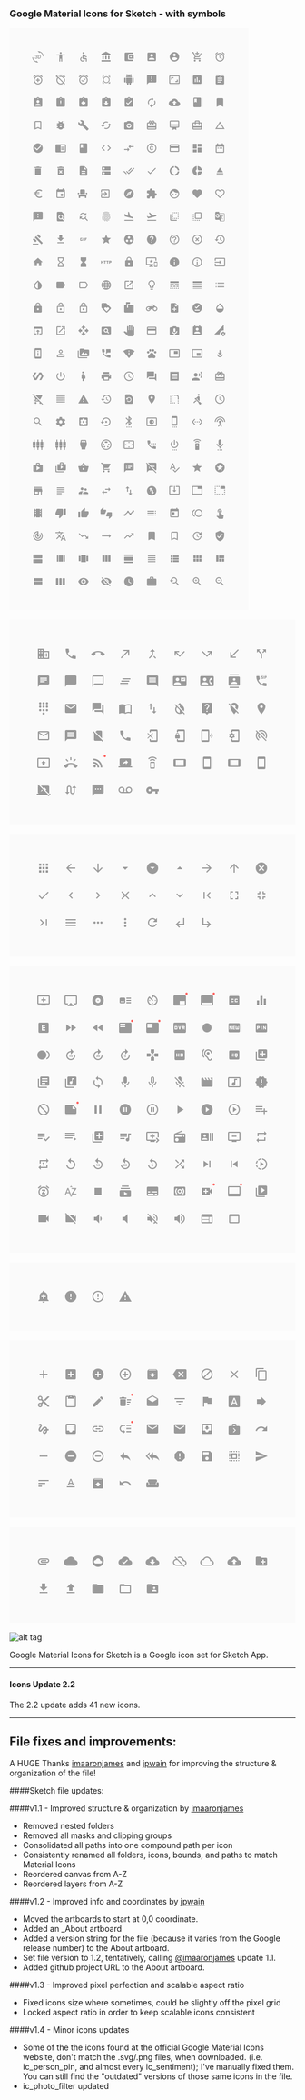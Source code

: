 
### Google Material Icons for Sketch - with symbols




![alt tag]( https://github.com/james-ciclitira/Google-Material-Icons-for-Sketch/blob/master/Img/Action.png?raw=true)

![alt tag](  https://github.com/james-ciclitira/Google-Material-Icons-for-Sketch/blob/master/Img/Communication.png?raw=true)

![alt tag]( https://github.com/james-ciclitira/Google-Material-Icons-for-Sketch/blob/master/Img/Navigation.png?raw=true)

![alt tag]( https://github.com/james-ciclitira/Google-Material-Icons-for-Sketch/blob/master/Img/AV.png?raw=true)

![alt tag]( https://github.com/james-ciclitira/Google-Material-Icons-for-Sketch/blob/master/Img/Alert.png?raw=true)

![alt tag]( https://github.com/james-ciclitira/Google-Material-Icons-for-Sketch/blob/master/Img/Content.png?raw=true)

![alt tag]( https://github.com/james-ciclitira/Google-Material-Icons-for-Sketch/blob/master/Img/File.png?raw=true)

![alt tag]( https://github.com/james-ciclitira/Google-Material-Icons-for-Sketch/blob/master/Img/Soical.png?raw=true)


Google Material Icons for Sketch is a Google icon set for Sketch App.

---------------------------------------

#### Icons Update 2.2

The 2.2 update adds 41 new icons.

---------------------------------------

## File fixes and improvements:

A HUGE Thanks [imaaronjames](https://github.com/imaaronjames) and [jpwain](https://github.com/jpwain) for improving the structure & organization of the file!

####Sketch file updates:

####v1.1 - Improved structure & organization by [imaaronjames](https://github.com/imaaronjames)
* Removed nested folders
* Removed all masks and clipping groups
* Consolidated all paths into one compound path per icon
* Consistently renamed all folders, icons, bounds, and paths to match Material Icons
* Reordered canvas from A-Z
* Reordered layers from A-Z

####v1.2 - Improved info and coordinates by [jpwain](https://github.com/jpwain)
* Moved the artboards to start at 0,0 coordinate.
* Added an _About artboard
* Added a version string for the file (because it varies from the Google release number) to the About artboard.
* Set file version to 1.2, tentatively, calling [@imaaronjames](https://github.com/imaaronjames) update 1.1.
* Added github project URL to the About artboard.

####v1.3 - Improved pixel perfection and scalable aspect ratio
* Fixed icons size where sometimes, could be slightly off the pixel grid
* Locked aspect ratio in order to keep scalable icons consistent

####v1.4 - Minor icons updates
* Some of the the icons found at the official Google Material Icons website, don't match the .svg/.png files, when downloaded. (i.e. ic_person_pin, and almost every ic_sentiment); I've manually fixed them. You can still find the "outdated" versions of those same icons in the file.
* ic_photo_filter updated
